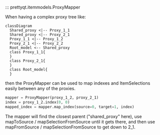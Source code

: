 ::: prettyqt.itemmodels.ProxyMapper


When having a complex proxy tree like:

``` mermaid
classDiagram
  Shared_proxy <|-- Proxy_1_1
  Shared_proxy <|-- Proxy_2_1
  Proxy_1_1 <|-- Proxy_1_2
  Proxy_2_1 <|-- Proxy_2_2
  Root_model <-- Shared_proxy
  class Proxy_1_1{
  }
  class Proxy_2_1{
  }
  class Root_model{
  }
```

then the ProxyMapper can be used to map indexes and ItemSelections easily between any of the proxies.

``` py
mapper = ProxyMapper(proxy_1_2, proxy_2_1)
index = proxy_1_2.index(0, 0)
mapped_index = mapper.map_index(source=0, target=1, index)
```

The mapper will find the closest parent ("shared_proxy" here),
use mapToSource / mapSelectionFromSource until it gets there,
and then use mapFromSource / mapSelectionFromSource to get down to 2_1.

